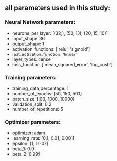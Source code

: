 ## all parameters used in this study: 


### Neural Network parameters:
   - neurons_per_layer:         [(32,), (50, 10), (20, 15, 10)]
   - input_shape:               36
   - output_shape:              1
   - activation_functions:      ['relu', 'sigmoid']
   - last_activation_function:  'linear'
   - layer_types:               dense
   - loss_function:             ['mean_squared_error', 'log_cosh']

### Training parameters:
   - training_data_percentage:  1
   - number_of_epochs:          [50, 150, 500]
   - batch_size:                [100, 1000, 10000]
   - validation_split:          0.2
   - number_of_repetitions:     5

### Optimizer parameters:
   - optimizer:                 adam
   - learning_rate:             [0.1, 0.01, 0.001]
   - epsilon:                   [1, 1e-07]
   - beta_1:                    0.9
   - beta_2:                    0.999
